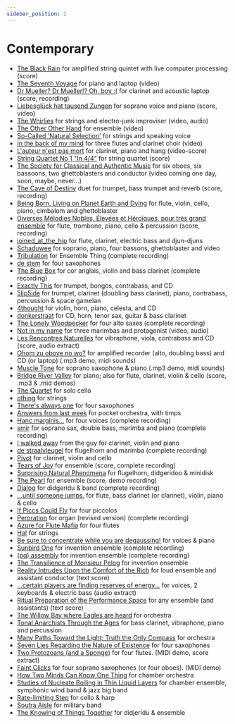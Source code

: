 ```yaml
---
sidebar_position: 2
---
```


# Contemporary

- [The Black Rain](black "The Black Rain") for amplified string quintet with live computer processing (score)
- [The Seventh Voyage](http://jsimonvanderwalt.com/works/voyage/ "The Seventh Voyage") for piano and laptop (video)
- [Dr Mueller? Dr Mueller!? Oh, boy :(](http://jsimonvanderwalt.com/works/mueller/ "Dr Mueller? Dr Mueller!? Oh, boy :(") for clarinet and acoustic laptop (score, recording)
- [Liebesglück hat tausend Zungen](http://jsimonvanderwalt.com/works/zungen/ "Liebesglück hat tausend Zungen") for soprano voice and piano (score, video)
- [The Whirlies](http://tedthetrumpet.wordpress.com/works/whirlies/) for strings and electro-junk improviser (video, audio)
- [The Other Other Hand](http://tedthetrumpet.wordpress.com/works/tooh/) for ensemble (video)
- [So-Called 'Natural Selection'](socalled) for strings and speaking voice
- [In the back of my mind](back) for three flutes and clarinet choir (video)
- [L'auteur n'est pas mort](http://tedthetrumpet.wordpress.com/works/auteur/) for clarinet, piano and hang (video-score)
- [String Quartet No 1 "In 4/4"](http://tedthetrumpet.wordpress.com/works/in44/) for string quartet (score)
- [The Society for Classical and Authentic Music](http://tedthetrumpet.wordpress.com/works/scam/) for six oboes, six bassoons, two ghettoblasters and conductor (video coming one day, soon, maybe, never…)
- [The Cave of Destiny](http://tedthetrumpet.wordpress.com/works/cave/) duet for trumpet, bass trumpet and reverb (score, recording)
- [Being Born, Living on Planet Earth and Dying](http://tedthetrumpet.wordpress.com/works/born/) for flute, violin, cello, piano, cimbalom and ghettoblaster
- [Diverses Mélodies Nobles, Élevées et Héroïques, pour très grand ensemble](http://tedthetrumpet.wordpress.com/works/diverses/) for flute, trombone, piano, cello & percussion (score, recording)
- [joined\_at\_the\_hip](http://tedthetrumpet.wordpress.com/works/joined/) for flute, clarinet, electric bass and djun-djuns
- [Schaduwee](http://tedthetrumpet.wordpress.com/works/schaduwee/) for soprano, piano, four bassons, ghettoblaster and video
- [Tribulation](http://tedthetrumpet.wordpress.com/works/tribulation/) for Ensemble Thing (complete recording)
- [de stem](http://tedthetrumpet.wordpress.com/works/stem/) for four saxophones
- [The Blue Box](http://tedthetrumpet.wordpress.com/works/blue/) for cor anglais, violin and bass clarinet (complete recording)
- [Exactly This](http://tedthetrumpet.wordpress.com/works/exactly/) for trumpet, bongos, contrabass, and CD
- [5lip5ide](http://tedthetrumpet.wordpress.com/works/5lip5ide/) for trumpet, clarinet (doubling bass clarinet), piano, contrabass, percussion & space gamelan
- [4thought](http://tedthetrumpet.wordpress.com/works/4thought/) for violin, horn, piano, celesta, and CD
- [donkerstraat](http://tedthetrumpet.wordpress.com/works/donker/) for CD, horn, tenor sax, guitar & bass clarinet
- [The Lonely Woodpecker](http://tedthetrumpet.wordpress.com/works/lonely/) for four alto saxes (complete recording)
- [Not in my name](http://tedthetrumpet.wordpress.com/works/nimn/) for three marimbas and protagonist (video, audio)
- [Les Rencontres Naturelles](http://tedthetrumpet.wordpress.com/works/rencont/) for vibraphone, viola, contrabass and CD (score, audio extract)
- [Ohom zu oboye no wo?](http://tedthetrumpet.wordpress.com/works/ohom/) for amplified recorder (alto, doubling bass) and CD (or laptop) (.mp3 demo, midi sounds)
- [Muscle Tone](http://tedthetrumpet.wordpress.com/works/muscle/) for soprano saxophone & piano (.mp3 demo, midi sounds)
- [Bridge River Valley](http://tedthetrumpet.wordpress.com/works/brv/) for piano; also for flute, clarinet, violin & cello (score, .mp3 & .mid demos)
- [The Quartet](http://tedthetrumpet.wordpress.com/works/quartet/) for solo cello
- [othing](http://tedthetrumpet.wordpress.com/works/othing/) for strings
- [There's always one](http://tedthetrumpet.wordpress.com/works/always/) for four saxophones
- [Answers from last week](http://tedthetrumpet.wordpress.com/works/answers/) for pocket orchestra, with timps
- [Hanc marginis…](http://tedthetrumpet.wordpress.com/works/hanc/) for four voices (complete recording)
- [smir](http://tedthetrumpet.wordpress.com/works/smir/) for soprano sax, double bass, marimba and piano (complete recording)
- [I walked away](http://tedthetrumpet.wordpress.com/works/walked/ "I walked away from the guy") from the guy for clarinet, violin and piano
- [de straalvleugel](http://tedthetrumpet.wordpress.com/works/straal/ "de straalvleugel") for flugelhorn and marimba (complete recording)
- [Pivot](http://tedthetrumpet.wordpress.com/works/pivot/ "Pivot") for clarinet, violin and cello
- [Tears of Joy](http://tedthetrumpet.wordpress.com/works/tears "Tears of Joy") for ensemble (score, complete recording)
- [Surprising Natural Phenomena](http://tedthetrumpet.wordpress.com/natural/ "Surprising Natural Phenomena") for flugelhorn, didgeridoo & minidisk
- [The Pearl](http://tedthetrumpet.wordpress.com/works/pearl/ "The Pearl") for ensemble (score, demo recording)
- [Dialog](http://tedthetrumpet.wordpress.com/works/dialog/ "Dialog") for didgeridu & band (complete recording)
- [...until someone jumps.](http://tedthetrumpet.wordpress.com/works/jumps/ "…until someone jumps.") for flute, bass clarinet (or clarinet), violin, piano & cello
- [If Piccs Could Fly](http://tedthetrumpet.wordpress.com/works/piccs/ "If Piccs Could Fly") for four piccolos
- [Peroration](http://tedthetrumpet.wordpress.com/works/perora/ "Peroration") for organ (revised version) (complete recording)
- [Azure for Flute Mafia](http://tedthetrumpet.wordpress.com/works/azure/ "Azure for Flute Mafia") for four flutes
- [Ha!](http://tedthetrumpet.wordpress.com/works/ha/ "Ha!") for strings
- [Be sure to concentrate while you are degaussing!](http://tedthetrumpet.wordpress.com/works/degau/ "Be sure to concentrate while you are degaussing!") for voices & piano
- [Sunbird One](http://tedthetrumpet.wordpress.com/sunbird/ "Sunbird One") for invention ensemble (complete recording)
- [(pq) assembly](http://tedthetrumpet.wordpress.com/works/pq/ "(pq) assembly") for invention ensemble (complete recording)
- [The Transilience of Monsieur Pelog](http://tedthetrumpet.wordpress.com/works/transilience/ "The Transilience of Monsieur Pelog") for invention ensemble
- [Reality Intrudes Upon the Comfort of the Rich](http://tedthetrumpet.wordpress.com/works/reality/ "Reality Intrudes Upon the Comfort of the Rich") for loud ensemble and assistant conductor (text score)
- […certain players are finding reserves of energy…](http://tedthetrumpet.wordpress.com/works/certain/ "…certain players are finding reserves of energy…") for voices, 2 keyboards & electric bass (audio extract)
- [Ritual Preparation of the Performance Space](http://tedthetrumpet.wordpress.com/works/ritual/ "Ritual Preparation of the Performance Space") for any ensemble (and assistants) (text score)
- [The Willow Bay where Eagles are heard](http://tedthetrumpet.wordpress.com/works/willow/ "The Willow Bay where Eagles are heard") for orchestra
- [Tonal Anarchists Through the Ages](http://tedthetrumpet.wordpress.com/works/anarchists/ "Tonal Anarchists Through the Ages") for bass clarinet, vibraphone, piano and percussion
- [Many Paths Toward the Light; Truth the Only Compass](http://tedthetrumpet.wordpress.com/works/paths/ "Many Paths Toward the Light; Truth the Only Compass") for orchestra
- [Seven Lies Regarding the Nature of Existence](http://tedthetrumpet.wordpress.com/works/lies/ "Seven Lies Regarding the Nature of Existence") for four saxophones
- [Two Protozoans (and a Sponge)](http://tedthetrumpet.wordpress.com/works/sponge/ "Two Protozoans (and a Sponge)") for four flutes. (MIDI demo, score extract)
- [Faint Clicks](http://tedthetrumpet.wordpress.com/works/faint/ "Faint Clicks") for four soprano saxophones (or four oboes). (MIDI demo)
- [How Two Minds Can Know One Thing](http://tedthetrumpet.wordpress.com/works/twominds/ "How Two Minds Can Know One Thing") for chamber orchestra
- [Studies of Nucleate Boiling in Thin Liquid Layers](http://tedthetrumpet.wordpress.com/works/nucleate/ "Studies of Nucleate Boiling in Thin Liquid Layers") for chamber ensemble, symphonic wind band & jazz big band
- [Rate-limiting Step](http://tedthetrumpet.wordpress.com/works/rate/ "Rate-limiting Step") for cello & harp
- [Soutra Aisle](http://tedthetrumpet.wordpress.com/works/soutra/ "Soutra Aisle") for military band
- [The Knowing of Things Together](http://tedthetrumpet.wordpress.com/works/knowing/ "The Knowing of Things Together") for didjeridu & ensemble
